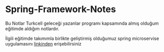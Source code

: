 # Spring-Framework-Notes



Bu Notlar Turkcell geleceği yazanlar programı kapsamında almış olduğum eğitimde aldığım notlardır.   

İlgili eğitimde takımımla birlikte geliştirmiş olduğumuz spring microservise uygulamasını  [linkinden](https://github.com/ferhatft/turkcel_crm) erişebilirsiniz
